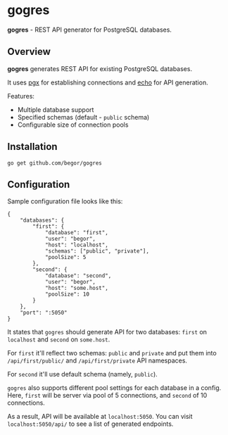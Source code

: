 # gogres

**gogres** - REST API generator for PostgreSQL databases.

## Overview

**gogres** generates REST API for existing PostgreSQL databases.

It uses [pgx](https://github.com/jackc/pgx) for establishing connections and [echo](https://github.com/labstack/echo) for API generation.

Features:
- Multiple database support
- Specified schemas (default - `public` schema)
- Configurable size of connection pools

## Installation

`go get github.com/begor/gogres`

## Configuration

Sample configuration file looks like this:
```
{
    "databases": {
        "first": {
            "database": "first",
            "user": "begor", 
            "host": "localhost",
            "schemas": ["public", "private"], 
            "poolSize": 5
        },
        "second": {
            "database": "second", 
            "user": "begor", 
            "host": "some.host",
            "poolSize": 10
        }
    },
    "port": ":5050"
}
```

It states that `gogres` should generate API for two databases: `first` on `localhost` and `second` on `some.host`. 

For `first` it'll reflect two schemas: `public` and `private` and put them into `/api/first/public/` and `/api/first/private` API namespaces.

For `second` it'll use default schema (namely, `public`).

`gogres` also supports different pool settings for each database in a config. Here, `first` will be server via pool of 5 connections, and `second` of 10 connections.

As a result, API will be available at `localhost:5050`. You can visit `localhost:5050/api/` to see a list of generated endpoints.